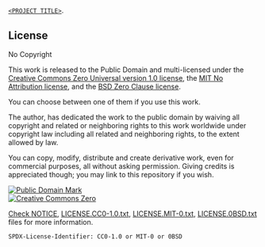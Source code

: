 # <PROJECT TITLE>

[`<PROJECT TITLE>`](<PROJECT URL>).


## License

No Copyright

This work is released to the Public Domain and multi-licensed under
the <a rel="license" href="https://creativecommons.org/publicdomain/zero/1.0/">Creative Commons Zero Universal version 1.0 license</a>,
the <a rel="license" href="https://spdx.org/licenses/MIT-0.html">MIT No Attribution license</a>,
and the <a rel="license" href="https://spdx.org/licenses/0BSD.html">BSD Zero Clause license</a>.

You can choose between one of them if you use this work.

The author,
<a href="<AUTHOR URL>" rel="dct:creator"><AUTHOR NAME></a>
has dedicated the work to the public domain by waiving all copyright and related or neighboring
rights to this work worldwide under copyright law including all related and neighboring rights,
to the extent allowed by law.

You can copy, modify, distribute and create derivative work, even for commercial
purposes, all without asking permission. Giving credits is appreciated though;
you may link to this repository if you wish.

  <p xmlns:dct="https://purl.org/dc/terms/">
    <a rel="license" href="https://creativecommons.org/publicdomain/mark/1.0/">
      <img src="https://i.creativecommons.org/p/mark/1.0/88x31.png"
         style="border-style: none;" alt="Public Domain Mark" />
    </a><br />
    <a rel="license"
       href="https://creativecommons.org/publicdomain/zero/1.0/">
      <img src="https://i.creativecommons.org/p/zero/1.0/88x31.png" style="border-style: none;" alt="Creative Commons Zero" />
  </p>

Check [NOTICE](NOTICE), [LICENSE.CC0-1.0.txt](LICENSE.CC0-1.0.txt),
[LICENSE.MIT-0.txt](LICENSE.MIT-0.txt),
[LICENSE.0BSD.txt](LICENSE.0BSD.txt) files for more information.

`SPDX-License-Identifier: CC0-1.0 or MIT-0 or 0BSD`
